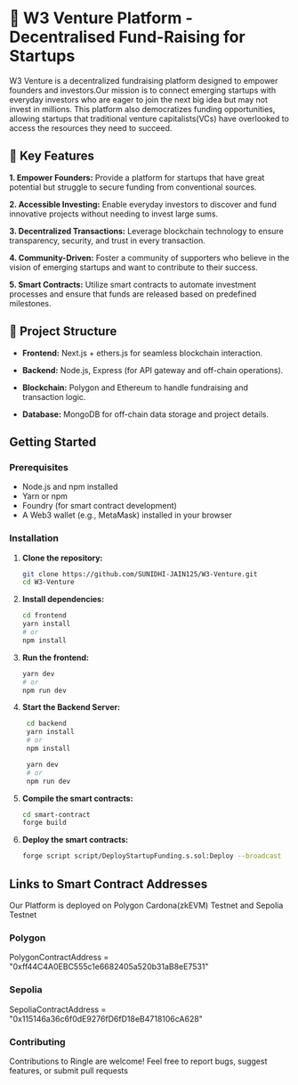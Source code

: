 # 🚀  W3 Venture Platform - Decentralised Fund-Raising for Startups

W3 Venture is a decentralized fundraising platform designed to empower founders and investors.Our mission is to connect emerging startups with everyday investors who are eager to join the next big idea but may not invest in millions.
This platform also democratizes funding opportunities, allowing startups that traditional venture capitalists(VCs) have overlooked to access the resources they need to succeed.

## 🌟 Key Features

**1. Empower Founders:**
Provide a platform for startups that have great potential but struggle to secure funding from conventional sources.

**2. Accessible Investing:**
Enable everyday investors to discover and fund innovative projects without needing to invest large sums.

**3. Decentralized Transactions:**
Leverage blockchain technology to ensure transparency, security, and trust in every transaction.

**4. Community-Driven:**
Foster a community of supporters who believe in the vision of emerging startups and want to contribute to their success.

**5. Smart Contracts:**
 Utilize smart contracts to automate investment processes and ensure that funds are released based on predefined milestones.



## 📂 Project Structure

- **Frontend:**  Next.js + ethers.js for seamless blockchain interaction.

- **Backend:** Node.js, Express (for API gateway and off-chain operations).

- **Blockchain:** Polygon and Ethereum to handle fundraising and transaction logic.

- **Database:** MongoDB for off-chain data storage and project details.



## Getting Started


### Prerequisites
- Node.js and npm installed
- Yarn or npm
- Foundry (for smart contract development)
- A Web3 wallet (e.g., MetaMask) installed in your browser

### Installation


1. **Clone the repository:**
   ```bash
   git clone https://github.com/SUNIDHI-JAIN125/W3-Venture.git
   cd W3-Venture
   ```

2. **Install dependencies:**
   ```bash
   cd frontend
   yarn install
   # or
   npm install
   ```
   
3. **Run the frontend:**
    ```bash
    yarn dev
    # or
    npm run dev
    ```
    
4. **Start the Backend Server:**
   ```bash
    cd backend
    yarn install
    # or
    npm install

    yarn dev
    # or
    npm run dev
   ```
  
5. **Compile the smart contracts:**
    ```bash
    cd smart-contract
    forge build
    ```
  

6. **Deploy the smart contracts:**
    ```bash
    forge script script/DeployStartupFunding.s.sol:Deploy --broadcast
     ```


## Links to Smart Contract Addresses

Our Platform is deployed on Polygon Cardona(zkEVM) Testnet and Sepolia Testnet

### Polygon 
PolygonContractAddress = "0xff44C4A0EBC555c1e6682405a520b31aB8eE7531"
###  Sepolia
SepoliaContractAddress = "0x115146a36c6f0dE9276fD6fD18eB4718106cA628"


### Contributing
Contributions to Ringle are welcome! Feel free to report bugs, suggest features, or submit pull requests
  
 

